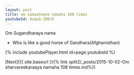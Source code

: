 ```yaml
---
layout: post
title: om samaatmane namaha 108 times
youtubeId: 9uquG-Z00rE
---
```

 
 
Om Sugandharaya nama 
 
 -  Who is like a good horse of Gandhara(Afghanisthan) 
 
  
 
  
 
 
 
 
 
 


{% include youtubePlayer.html id=page.youtubeId %}
 
[Next]({{ site.baseurl }}{% link  split2/_posts/2015-10-02-Om sharvareekaraaya namaha 108 times.md%})
 
